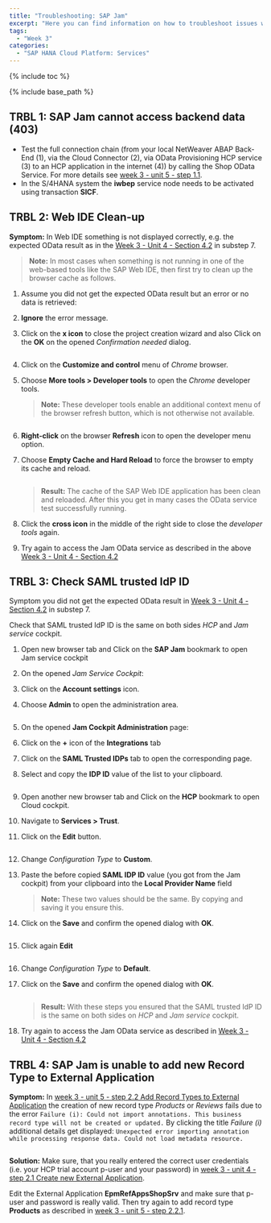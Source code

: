 ```yaml
---
title: "Troubleshooting: SAP Jam"
excerpt: "Here you can find information on how to troubleshoot issues with the SAP Jam service running on SAP HANA Cloud Platform."
tags:
  - "Week 3"
categories:
  - "SAP HANA Cloud Platform: Services"
---
```


<a name="top"/>

{% include toc %}

{% include base_path %}

## TRBL 1: SAP Jam cannot access backend data (403)

-   Test the full connection chain (from your local NetWeaver ABAP Back-End (1), via the Cloud Connector (2), via OData Provisioning HCP service (3) to an HCP application in the internet (4)) by calling the Shop OData Service. For more details see [week 3 - unit 5 - step 1.1]({{base_path}}/week-3/unit-5/#test-connection-chain-via-shop-odata-service).
-   In the S/4HANA system the **iwbep** service node needs to be activated using transaction **SICF**.


## TRBL 2: Web IDE Clean-up

**Symptom:** In Web IDE something is not displayed correctly, e.g. the expected OData result as in the [Week 3 - Unit 4 - Section 4.2]({{base_path}}/week-3/unit-4/#create-web-ide-test-project-with-jam-odata-connectivity) in substep 7.

> **Note:** In most cases when something is not running in one of the web-based tools like the SAP Web IDE, then first try to clean up the browser cache as follows.

1.  Assume you did not get the expected OData result but an error or no data is retrieved:
2.  **Ignore** the error message.
3.  Click on the **x icon** to close the project creation wizard and also Click on the **OK** on the opened _Confirmation needed_ dialog.

    <img src="{{base_path}}/troubleshooting/images/trbl-jam/trbl2/pic01--web-ide-clean.png" alt="" with="640px" />

4.  Click on the **Customize and control** menu of _Chrome_ browser.
5.  Choose **More tools > Developer tools** to open the _Chrome_ developer tools.

    > **Note:** These developer tools enable an additional context menu of the browser refresh button, which is not otherwise not available.

    <img src="{{base_path}}/troubleshooting/images/trbl-jam/trbl2/pic02--web-ide-clean.png" alt="" with="640px" />

6.  **Right-click** on the browser **Refresh** icon to open the developer menu option.
7.  Choose **Empty Cache and Hard Reload** to force the browser to empty its cache and reload.

    <img src="{{base_path}}/troubleshooting/images/trbl-jam/trbl2/pic03--web-ide-clean.png" alt="" with="640px" />

    > **Result:** The cache of the SAP Web IDE application has been clean and reloaded. After this you get in many cases the OData service test successfully running.

8.  Click the **cross icon** in the middle of the right side to close the _developer tools_ again.
9.  Try again to access the Jam OData service as described in the above [Week 3 - Unit 4 - Section 4.2]({{base_path}}/week-3/unit-4/#create-web-ide-test-project-with-jam-odata-connectivity)


## TRBL 3: Check SAML trusted IdP ID

Symptom you did not get the expected OData result in [Week 3 - Unit 4 - Section 4.2]({{base_path}}/week-3/unit-4/#create-web-ide-test-project-with-jam-odata-connectivity) in substep 7.

Check that SAML trusted IdP ID is the same on both sides _HCP_ and _Jam service_ cockpit.

1.  Open new browser tab and Click on the **SAP Jam** bookmark to open Jam service cockpit
2.  On the opened _Jam Service Cockpit_:
3.  Click on the **Account settings** icon.
4.  Choose **Admin** to open the administration area.

    <img src="{{base_path}}/troubleshooting/images/trbl-jam/trbl3/pic01--idp-trust.png" alt="" with="640px" />

5.  On the opened **Jam Cockpit Administration** page:
6.  Click on the **+** icon of the **Integrations** tab
7.  Click on the **SAML Trusted IDPs** tab to open the corresponding page.
8.  Select and copy the **IDP ID** value of the list to your clipboard.

    <img src="{{base_path}}/troubleshooting/images/trbl-jam/trbl3/pic02--idp-trust.png" alt="" with="640px" />

9.  Open another new browser tab and Click on the **HCP** bookmark to open Cloud cockpit.
10. Navigate to **Services > Trust**.
11. Click on the **Edit** button.

    <img src="{{base_path}}/troubleshooting/images/trbl-jam/trbl3/pic03--idp-trust.png" alt="" with="640px" />

12. Change _Configuration Type_ to **Custom**.
13. Paste the before copied **SAML IDP ID** value (you got from the Jam cockpit) from your clipboard into the **Local Provider Name** field
    > **Note:** These two values should be the same. By copying and saving it you ensure this.
14. Click on the **Save** and confirm the opened dialog with **OK**.

    <img src="{{base_path}}/troubleshooting/images/trbl-jam/trbl3/pic04--idp-trust.png" alt="" with="640px" />

15. Click again **Edit**

    <img src="{{base_path}}/troubleshooting/images/trbl-jam/trbl3/pic05--idp-trust.png" alt="" with="640px" />

16. Change _Configuration Type_ to **Default**.
17. Click on the **Save** and confirm the opened dialog with **OK**.

    <img src="{{base_path}}/troubleshooting/images/trbl-jam/trbl3/pic06--idp-trust.png" alt="" with="640px" />

    > **Result:** With these steps you ensured that the SAML trusted IdP ID is the same on both sides on _HCP_ and _Jam service_ cockpit.

18. Try again to access the Jam OData service as described in [Week 3 - Unit 4 - Section 4.2]({{base_path}}/week-3/unit-4/#create-web-ide-test-project-with-jam-odata-connectivity)

## TRBL 4: SAP Jam is unable to add new Record Type to External Application

**Symptom:** In [week 3 - unit 5 - step 2.2 Add Record Types to External Application]({{base_path}}/week-3/unit-5/#add-record-types-to-external-application) the creation of new record type _Products_ or _Reviews_ fails due to the error `Failure (i): Could not import annotations. This business record type will not be created or updated.` By clicking the title _Failure (i)_ additional details get displayed: `Unexpected error importing annotation while processing response data. Could not load metadata resource.`

<img src="{{base_path}}/troubleshooting/images/trbl-jam/trbl4/pic01--sapjam-importextres-failure.png" alt="" with="640px" />

**Solution:** Make sure, that you really entered the correct user credentials (i.e. your HCP trial account p-user and your password) in [week 3 - unit 4 - step 2.1 Create new External Application]({{base_path}}/week-3/unit-5/#create-new-external-application).

Edit the External Application **EpmRefAppsShopSrv** and make sure that p-user and password is really valid.
Then try again to add record type **Products** as described in [week 3 - unit 5 - step 2.2.1]({{base_path}}/week-3/unit-5/#add-record-types-to-external-application).
